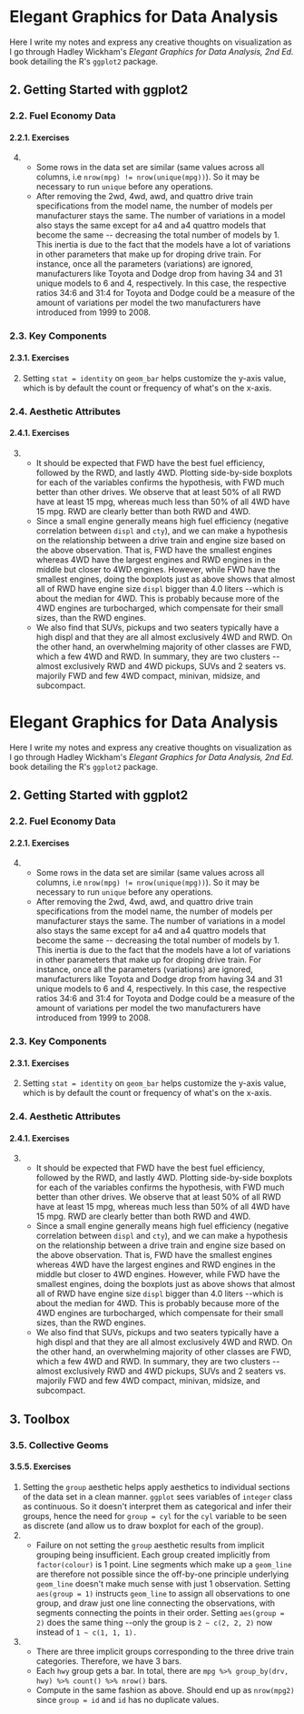 # Elegant Graphics for Data Analysis
Here I write my notes and express any creative thoughts on visualization as I go through Hadley Wickham's <i>Elegant Graphics for Data Analysis, 2nd Ed.</i> book detailing the R's ```ggplot2``` package.

## 2. Getting Started with ggplot2
### 2.2. Fuel Economy Data
#### 2.2.1. Exercises
4. - Some rows in the data set are similar (same values across all columns, i.e ```nrow(mpg) != nrow(unique(mpg))```). So it may be necessary to run ```unique``` before any operations.
   - After removing the 2wd, 4wd, awd, and quattro drive train specifications from the model name, the number of models per manufacturer stays the same. The number of variations in a model also stays the same except for a4 and a4 quattro models that become the same -- decreasing the total number of models by 1. This inertia is due to the fact that the models have a lot of variations in other parameters that make up for droping drive train. For instance, once all the parameters (variations) are ignored, manufacturers like Toyota and Dodge drop from having 34 and 31 unique models to 6 and 4, respectively. In this case, the respective ratios 34:6 and 31:4 for Toyota and Dodge could be a measure of the amount of variations per model the two manufacturers have introduced from 1999 to 2008.

### 2.3. Key Components
#### 2.3.1. Exercises
2. Setting ```stat = identity``` on ```geom_bar``` helps customize the y-axis value, which is by default the count or frequency of what's on the x-axis.

### 2.4. Aesthetic Attributes
#### 2.4.1. Exercises
3. - It should be expected that FWD have the best fuel efficiency, followed by the RWD, and lastly 4WD. Plotting side-by-side boxplots for each of the variables confirms the hypothesis, with FWD much better than other drives. We observe that at least 50% of all RWD have at least 15 mpg, whereas much less than 50% of all 4WD have 15 mpg. RWD are clearly better than both RWD and 4WD.
   - Since a small engine generally means high fuel efficiency (negative correlation between ```displ``` and ```cty```), and we can make a hypothesis on the relationship between a drive train and engine size based on the above observation. That is, FWD have the smallest engines whereas 4WD have the largest engines and RWD engines in the middle but closer to 4WD engines. However, while FWD have the smallest engines, doing the boxplots just as above shows that almost all of RWD have engine size ```displ``` bigger than 4.0 liters --which is about the median for 4WD. This is probably because more of the 4WD engines are turbocharged, which compensate for their small sizes, than the RWD engines.
   - We also find that SUVs, pickups and two seaters typically have a high displ and that they are all almost exclusively 4WD and RWD. On the other hand, an overwhelming majority of other classes are FWD, which a few 4WD and RWD. In summary, they are two clusters --almost exclusively RWD and 4WD pickups, SUVs and 2 seaters vs. majorily FWD and few 4WD compact, minivan, midsize, and subcompact.
# Elegant Graphics for Data Analysis
Here I write my notes and express any creative thoughts on visualization as I go through Hadley Wickham's <i>Elegant Graphics for Data Analysis, 2nd Ed.</i> book detailing the R's ```ggplot2``` package.

## 2. Getting Started with ggplot2
### 2.2. Fuel Economy Data
#### 2.2.1. Exercises
4. - Some rows in the data set are similar (same values across all columns, i.e ```nrow(mpg) != nrow(unique(mpg))```). So it may be necessary to run ```unique``` before any operations.
   - After removing the 2wd, 4wd, awd, and quattro drive train specifications from the model name, the number of models per manufacturer stays the same. The number of variations in a model also stays the same except for a4 and a4 quattro models that become the same -- decreasing the total number of models by 1. This inertia is due to the fact that the models have a lot of variations in other parameters that make up for droping drive train. For instance, once all the parameters (variations) are ignored, manufacturers like Toyota and Dodge drop from having 34 and 31 unique models to 6 and 4, respectively. In this case, the respective ratios 34:6 and 31:4 for Toyota and Dodge could be a measure of the amount of variations per model the two manufacturers have introduced from 1999 to 2008.

### 2.3. Key Components
#### 2.3.1. Exercises
2. Setting ```stat = identity``` on ```geom_bar``` helps customize the y-axis value, which is by default the count or frequency of what's on the x-axis.

### 2.4. Aesthetic Attributes
#### 2.4.1. Exercises
3. - It should be expected that FWD have the best fuel efficiency, followed by the RWD, and lastly 4WD. Plotting side-by-side boxplots for each of the variables confirms the hypothesis, with FWD much better than other drives. We observe that at least 50% of all RWD have at least 15 mpg, whereas much less than 50% of all 4WD have 15 mpg. RWD are clearly better than both RWD and 4WD.
   - Since a small engine generally means high fuel efficiency (negative correlation between ```displ``` and ```cty```), and we can make a hypothesis on the relationship between a drive train and engine size based on the above observation. That is, FWD have the smallest engines whereas 4WD have the largest engines and RWD engines in the middle but closer to 4WD engines. However, while FWD have the smallest engines, doing the boxplots just as above shows that almost all of RWD have engine size ```displ``` bigger than 4.0 liters --which is about the median for 4WD. This is probably because more of the 4WD engines are turbocharged, which compensate for their small sizes, than the RWD engines.
   - We also find that SUVs, pickups and two seaters typically have a high displ and that they are all almost exclusively 4WD and RWD. On the other hand, an overwhelming majority of other classes are FWD, which a few 4WD and RWD. In summary, they are two clusters --almost exclusively RWD and 4WD pickups, SUVs and 2 seaters vs. majorily FWD and few 4WD compact, minivan, midsize, and subcompact.


## 3. Toolbox
### 3.5. Collective Geoms
#### 3.5.5. Exercises
1. Setting the ```group``` aesthetic helps apply aesthetics to individual sections of the data set in a clean manner. ```ggplot``` sees variables of ```integer``` class as continuous. So it doesn't interpret them as categorical and infer their groups, hence the need for ```group = cyl``` for the ```cyl``` variable to be seen as discrete (and allow us to draw boxplot for each of the group).
3. - Failure on not setting the ```group``` aesthetic results from implicit grouping being insufficient.
Each group created implicitly from ```factor(colour)``` is 1 point. Line segments which make up a ```geom_line``` are therefore not possible since the off-by-one principle underlying ```geom_line``` doesn't make much sense with just 1 observation. Setting ```aes(group = 1)``` instructs ```geom_line``` to assign all observations to one group, and draw just one line connecting the observations, with segments connecting the points in their order. Setting ```aes(group = 2)``` does the same thing --only the group is ```2 ~ c(2, 2, 2)``` now instead of ```1 ~ c(1, 1, 1).```
4. - There are three implicit groups corresponding to the three drive train categories. Therefore, we have 3 bars.
   - Each ```hwy``` group gets a bar. In total, there are ```mpg %>% group_by(drv, hwy) %>% count() %>% nrow()``` bars.
   - Compute in the same fashion as above. Should end up as ```nrow(mpg2)``` since ```group = id``` and ```id``` has no duplicate values.